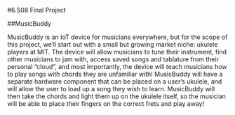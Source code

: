 #6.S08 Final Project

##MusicBuddy

MusicBuddy is an IoT device for musicians everywhere, but for the scope of this project, we’ll start out with a small but growing market niche: ukulele players at MIT. The device will allow musicians to tune their instrument, find other musicians to jam with, access saved songs and tablature from their personal “cloud”, and most importantly, the device will teach musicians how to play songs with chords they are unfamiliar with! MusicBuddy will have a separate hardware component that can be placed on a user’s ukulele, and will allow the user to load up a song they wish to learn. MusicBuddy will then take the chords and light them up on the ukulele itself, so the musician will be able to place their fingers on the correct frets and play away!

